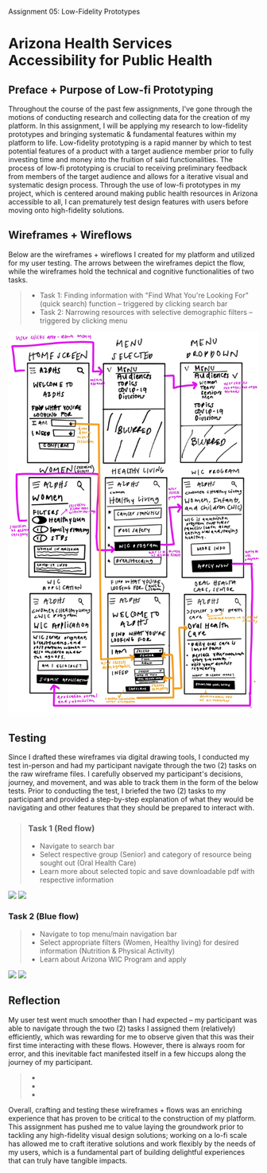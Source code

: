 Assignment 05: Low-Fidelity Prototypes

# Arizona Health Services Accessibility for Public Health

## Preface + Purpose of Low-fi Prototyping
Throughout the course of the past few assignments, I've gone through the motions of conducting research and collecting data for the creation of my platform. In this assignment, I will be applying my research to low-fidelity prototypes and bringing systematic & fundamental features within my platform to life. Low-fidelity prototyping is a rapid manner by which to test potential features of a product with a target audience member prior to fully investing time and money into the fruition of said functionalities. The process of low-fi prototyping is crucial to receiving preliminary feedback from members of the target audience and allows for a iterative visual and systematic design process. Through the use of low-fi prototypes in my project, which is centered around making public health resources in Arizona accessible to all, I can prematurely test design features with users before moving onto high-fidelity solutions.

## Wireframes + Wireflows

Below are the wireframes + wireflows I created for my platform and utilized for my user testing. The arrows between the wireframes depict the flow, while the wireframes hold the technical and cognitive functionalities of two tasks.

> - Task 1: Finding information with "Find What You're Looking For" (quick search) function – triggered by clicking search bar
> - Task 2: Narrowing resources with selective demographic filters – triggered by clicking menu

![Wireframes + wireflows](wireframesandflows.jpg)

## Testing

Since I drafted these wireframes via digital drawing tools, I conducted my test in-person and had my participant navigate through the two (2) tasks on the raw wireframe files. I carefully observed my participant's decisions, journey, and movement, and was able to track them in the form of the below tests. Prior to conducting the test, I briefed the two (2) tasks to my participant and provided a step-by-step explanation of what they would be navigating and other features that they should be prepared to interact with.

> ### Task 1 (Red flow)
> - Navigate to search bar
> - Select respective group (Senior) and category of resource being sought out (Oral Health Care)
> - Learn more about selected topic and save downloadable pdf with respective information

![](x)
![](x)

### Task 2 (Blue flow)
> - Navigate to top menu/main navigation bar
> - Select appropriate filters (Women, Healthy living) for desired information (Nutrition & Physical Activity)
> - Learn about Arizona WIC Program and apply

![](x)
![](x)


## Reflection
My user test went much smoother than I had expected – my participant was able to navigate through the two (2) tasks I assigned them (relatively) efficiently, which was rewarding for me to observe given that this was their first time interacting with these flows. However, there is always room for error, and this inevitable fact manifested itself in a few hiccups along the journey of my participant.
> -
> -
> -

Overall, crafting and testing these wireframes + flows was an enriching experience that has proven to be critical to the construction of my platform. This assignment has pushed me to value laying the groundwork prior to tackling any high-fidelity visual design solutions; working on a lo-fi scale has allowed me to craft iterative solutions and work flexibly by the needs of my users, which is a fundamental part of building delightful experiences that can truly have tangible impacts.
